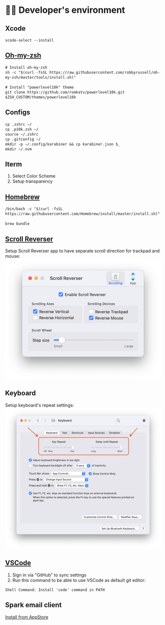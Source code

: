 # 🧑‍💻 Developer's environment

## Xcode
```
xcode-select --install
```

## [Oh-my-zsh](https://github.com/ohmyzsh/ohmyzsh)
```
# Install oh-my-zsh
sh -c "$(curl -fsSL https://raw.githubusercontent.com/robbyrussell/oh-my-zsh/master/tools/install.sh)"

# Install "powerlevel10k" theme
git clone https://github.com/romkatv/powerlevel10k.git $ZSH_CUSTOM/themes/powerlevel10k
```

## Configs
```
cp .zshrc ~/
cp .p10k.zsh ~/
source ~/.zshrc
cp .gitconfig ~/
mkdir -p ~/.config/karabiner && cp karabiner.json $_
mkdir ~/.nvm
```

## Iterm
1. Select Color Scheme
2. Setup transparency

## [Homebrew](https://brew.sh)
```
/bin/bash -c "$(curl -fsSL https://raw.githubusercontent.com/Homebrew/install/master/install.sh)"

brew bundle
```

## [Scroll Reverser](https://pilotmoon.com/scrollreverser/)
Setup Scroll Reverser app to have separate scroll direction for trackpad and mouse:
![Scroll Reverser settings](./img/scroll-reverser-settings.png)

## Keyboard
Setup keyboard's repeat settings:
![Keyboard repeat settings](./img/keyboard-repeat-settings.png)

## [VSCode](https://code.visualstudio.com/)
1. Sign in via "GitHub" to sync settings
2. Run this command to be able to use VSCode as default git editor:
```
Shell Command: Install 'code' command in PATH
```

## Spark email client
[Install from AppStore](https://apps.apple.com/app/apple-store/id1176895641)